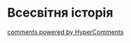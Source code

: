 <div id="hypercomments_widget" class="js-hypercomments-widget invisible"></div>

# Всесвітня історія

<div class="js-hypercomments-container">
<a href="http://hypercomments.com" class="hc-link" title="comments widget">comments powered by HyperComments</a>
</div>